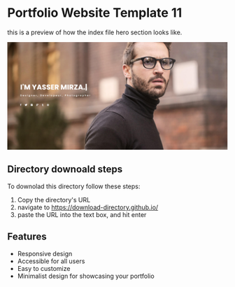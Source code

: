# Portfolio Website Template 11

this is a preview of how the index file hero section looks like.

![porfolio template 11](../Previews/Portfolio-Website-Template-11.png)

## Directory downoald steps

To downolad this directory follow these steps:

1. Copy the directory's URL
2. navigate to https://download-directory.github.io/
3. paste the URL into the text box, and hit enter

## Features

- Responsive design
- Accessible for all users
- Easy to customize
- Minimalist design for showcasing your portfolio
